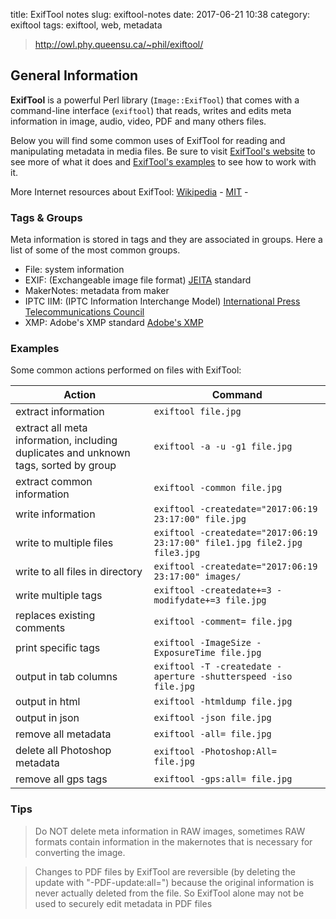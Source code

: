 title: ExifTool notes
slug: exiftool-notes
date: 2017-06-21 10:38
category: exiftool
tags: exiftool, web, metadata

> <http://owl.phy.queensu.ca/~phil/exiftool/>

## General Information

**ExifTool** is a powerful Perl library (`Image::ExifTool`) that comes with a command-line interface (`exiftool`) that reads, writes and edits meta information in image, audio, video, PDF and many others files.

Below you will find some common uses of ExifTool for reading and manipulating metadata in media files.
Be sure to visit [ExifTool's website](http://owl.phy.queensu.ca/~phil/exiftool/) to see more of what it does and [ExifTool's examples](http://owl.phy.queensu.ca/~phil/exiftool/examples.html) to see how to work with it.

More Internet resources about ExifTool: [Wikipedia](https://en.wikipedia.org/wiki/ExifTool) - [MIT](http://web.mit.edu/Graphics/src/Image-ExifTool-6.99/html/ExifTool.html) -

### Tags & Groups

Meta information is stored in tags and they are associated in groups. Here a list of some of the most common groups.

* File: system information
* EXIF: (Exchangeable image file format) [JEITA](http://www.jeita.or.jp/english/) standard
* MakerNotes: metadata from maker
* IPTC IIM: (IPTC Information Interchange Model) [International Press Telecommunications Council](https://iptc.org/)
* XMP: Adobe's XMP standard [Adobe's XMP](https://www.adobe.com/products/xmp.html)

### Examples

Some common actions performed on files with ExifTool:

Action                            | Command
--------------------------------- | -------
extract information | `exiftool file.jpg`
extract all meta information, including duplicates and unknown tags, sorted by group | `exiftool -a -u -g1 file.jpg`
extract common information | `exiftool -common file.jpg`
write information | `exiftool -createdate="2017:06:19 23:17:00" file.jpg`
write to multiple files | `exiftool -createdate="2017:06:19 23:17:00" file1.jpg file2.jpg file3.jpg`
write to all files in directory | `exiftool -createdate="2017:06:19 23:17:00" images/`
write multiple tags | `exiftool -createdate+=3 -modifydate+=3 file.jpg`
replaces existing comments | `exiftool -comment= file.jpg`
print specific tags | `exiftool -ImageSize -ExposureTime file.jpg`
output in tab columns | `exiftool -T -createdate -aperture -shutterspeed -iso file.jpg`
output in html | `exiftool -htmldump file.jpg`
output in json | `exiftool -json file.jpg`
remove all metadata | `exiftool -all= file.jpg`
delete all Photoshop metadata | `exiftool -Photoshop:All= file.jpg`
remove all gps tags | `exiftool -gps:all= file.jpg`

### Tips

> Do NOT delete meta information in RAW images, sometimes RAW formats contain information in the makernotes that is necessary for converting the image.

> Changes to PDF files by ExifTool are reversible (by deleting the update with "-PDF-update:all=") because the original information is never actually deleted from the file.  So ExifTool alone may not be used to securely edit metadata in PDF files
